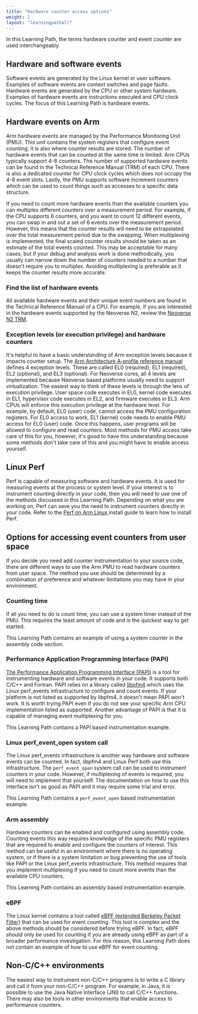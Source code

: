 ```yaml
---
title: "Hardware counter access options"
weight: 2
layout: "learningpathall"
---
```


In this Learning Path, the terms hardware counter and event counter are used interchangeably.

## Hardware and software events

Software events are generated by the Linux kernel or user software. Examples of software events are context switches and page faults. Hardware events are generated by the CPU or other system hardware. Examples of hardware events are instructions executed and CPU clock cycles. The focus of this Learning Path is hardware events.

## Hardware events on Arm

Arm hardware events are managed by the Performance Monitoring Unit (PMU). This unit contains the system registers that configure event counting, it is also where counter results are stored. The number of hardware events that can be counted at the same time is limited. Arm CPUs typically support 4-8 counters. The number of supported hardware events can be found in the Technical Reference Manual (TRM) of each CPU. There is also a dedicated counter for CPU clock cycles which does not occupy the 4-8 event slots. Lastly, the PMU supports software increment counters which can be used to count things such as accesses to a specific data structure.

If you need to count more hardware events than the available counters you can multiplex different counters over a measurement period. For example, if the CPU supports 6 counters, and you want to count 12 different events, you can swap in and out a set of 6 events over the measurement period. However, this means that the counter results will need to be extrapolated over the total measurement period due to the swapping. When multiplexing is implemented, the final scaled counter results should be taken as an estimate of the total events counted. This may be acceptable for many cases, but if your debug and analysis work is done methodically, you usually can narrow down the number of counters needed to a number that doesn't require you to multiplex. Avoiding multiplexing is preferable as it keeps the counter results more accurate.

### Find the list of hardware events

All available hardware events and their unique event numbers are found in the Technical Reference Manual of a CPU. For example, if you are interested in the hardware events supported by the Neoverse N2, review the [Neoverse N2 TRM](https://developer.arm.com/documentation/102099/0003/).

### Exception levels (or execution privilege) and hardware counters

It's helpful to have a basic understanding of Arm exception levels because it impacts counter setup. The [Arm Architecture A-profile reference manual](https://developer.arm.com/documentation/ddi0487/ja/?lang=en) defines 4 exception levels. These are called EL0 (required), EL1 (required), EL2 (optional), and EL3 (optional). For Neoverse cores, all 4 levels are implemented because Neoverse based platforms usually need to support virtualization. The easiest way to think of these levels is through the lens of execution privilege. User space code executes in EL0, kernel code executes in EL1, hypervisor code executes in EL2, and firmware executes in EL3. Arm CPUs will enforce this execution privilege at the hardware level. For example, by default, EL0 (user) code, cannot access the PMU configuration registers. For EL0 access to work, EL1 (kernel) code needs to enable PMU access for EL0 (user) code. Once this happens, user programs will be allowed to configure and read counters. Most methods for PMU access take care of this for you, however, it's good to have this understanding because some methods don't take care of this and you might have to enable access yourself.

## Linux Perf 

Perf is capable of measuring software and hardware events. It is used for measuring events at the process or system level. If your interest is to instrument counting directly in your code, then you will need to use one of the methods discussed in this Learning Path. Depending on what you are working on, Perf can save you the need to instrument counters directly in your code. Refer to the [Perf on Arm Linux ](/install-guides/perf/) install guide to learn how to install Perf.

## Options for accessing event counters from user space

If you decide you need add counter instrumentation to your source code, there are different ways to use the Arm PMU to read hardware counters from user space. The method you use should be determined by a combination of preference and whatever limitations you may have in your environment.

### Counting time 

If all you need to do is count time, you can use a system timer instead of the PMU. This requires the least amount of code and is the quickest way to get started.

This Learning Path contains an example of using a system counter in the assembly code section.

### Performance Application Programming Interface (PAPI)

[The Performance Application Programming Interface (PAPI)](https://icl.utk.edu/papi/) is a tool for instrumenting hardware and software events in your code. It supports both C/C++ and Fortran. PAPI relies on a library called [libpfm4](https://sourceforge.net/p/perfmon2/libpfm4/ci/master/tree/) which uses the Linux perf_events infrastructure to configure and count events. If your platform is not listed as supported by libpfm4, it doesn't mean PAPI won't work. It is worth trying PAPI even if you do not see your specific Arm CPU implementation listed as supported. Another advantage of PAPI is that it is capable of managing event multiplexing for you.

This Learning Path contains a PAPI based instrumentation example.

### Linux perf_event_open system call

The Linux perf_events infrastructure is another way hardware and software events can be counted. In fact, libpfm4 and Linux Perf both use this infrastructure. The `perf_event_open` system call can be used to instrument counters in your code. However, if multiplexing of events is required, you will need to implement that yourself. The documentation on how to use this interface isn't as good as PAPI and it may require some trial and error.

This Learning Path contains a `perf_event_open` based instrumentation example.

### Arm assembly

Hardware counters can be enabled and configured using assembly code. Counting events this way requires knowledge of the specific PMU registers that are required to enable and configure the counters of interest. This method can be useful in an environment where there is no operating system, or if there is a system limitation or bug preventing the use of tools like PAPI or the Linux perf_events infrastructure. This method requires that you implement multiplexing if you need to count more events than the available CPU counters.

This Learning Path contains an assembly based instrumentation example.

### eBPF

The Linux kernel contains a tool called [eBPF (extended Berkeley Packet Filter)](https://docs.kernel.org/bpf/) that can be used for event counting. This tool is complex and the above methods should be considered before trying eBPF. In fact, eBPF should only be used for counting if you are already using eBPF as part of a broader performance investigation. For this reason, this Learning Path does not contain an example of how to use eBPF for event counting.

## Non-C/C++ environments

The easiest way to instrument non-C/C++ programs is to write a C library and call it from your non-C/C++ program. For example, in Java, it is possible to use the Java Native Interface (JNI) to call C/C++ functions. There may also be tools in other environments that enable access to performance counters.